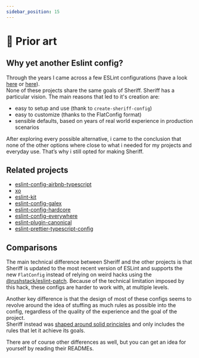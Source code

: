```yaml
---
sidebar_position: 15
---
```


# 🧐 Prior art

## Why yet another Eslint config?

Through the years I came across a few ESLint configurations (have a look [here](./prior-art.md#related-projects) or [here](https://github.com/dustinspecker/awesome-eslint#configs)).<br />
None of these projects share the same goals of Sheriff. Sheriff has a particular vision. The main reasons that led to it's creation are:

- easy to setup and use (thank to `create-sheriff-config`)
- easy to customize (thanks to the FlatConfig format)
- sensible defaults, based on years of real world experience in production scenarios

After exploring every possible alternative, i came to the conclusion that none of the other options where close to what i needed for my projects and everyday use. That’s why i still opted for making Sheriff.

## Related projects

- [eslint-config-airbnb-typescript](https://github.com/iamturns/eslint-config-airbnb-typescript)
- [xo](https://github.com/xojs/xo)
- [eslint-kit](https://github.com/eslint-kit/eslint-kit)
- [eslint-config-galex](https://github.com/ljosberinn/eslint-config-galex)
- [eslint-config-hardcore](https://github.com/EvgenyOrekhov/eslint-config-hardcore)
- [eslint-config-everywhere](https://github.com/locol23/eslint-config-everywhere)
- [eslint-plugin-canonical](https://github.com/gajus/eslint-plugin-canonical)
- [eslint-prettier-typescript-config](https://github.com/moia-oss/eslint-prettier-typescript-config)

## Comparisons

The main technical difference between Sheriff and the other projects is that Sheriff is updated to the most recent version of ESLint and supports the new `FlatConfig` instead of relying on weird hacks using the [@rushstack/eslint-patch](https://www.npmjs.com/package/@rushstack/eslint-patch). Because of the technical limitation imposed by this hack, these configs are harder to work with, at multiple levels.

Another key difference is that the design of most of these configs seems to revolve around the idea of stuffing as much rules as possible into the config, regardless of the quality of the experience and the goal of the project.<br />
Sheriff instead was [shaped around solid principles](./core-philosophy/criteria.md) and only includes the rules that let it achieve its goals.

There are of course other differences as well, but you can get an idea for yourself by reading their READMEs.
